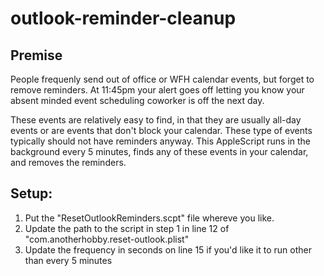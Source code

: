 # outlook-reminder-cleanup

## Premise

People frequenly send out of office or WFH calendar events, but forget to remove reminders. At 11:45pm your alert goes off letting you know your absent minded event scheduling coworker is off the next day.

These events are relatively easy to find, in that they are usually all-day events or are events that don't block your calendar. These type of events typically should not have reminders anyway. This AppleScript runs in the background every 5 minutes, finds any of these events in your calendar, and removes the reminders.

## Setup:

1. Put the "ResetOutlookReminders.scpt" file whereve you like.
2. Update the path to the script in step 1 in line 12 of "com.anotherhobby.reset-outlook.plist"
3. Update the frequency in seconds on line 15 if you'd like it to run other than every 5 minutes


